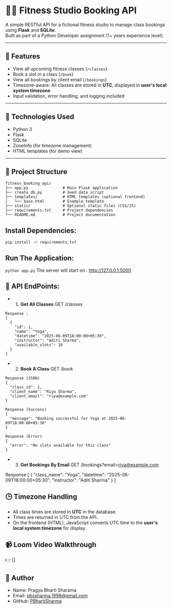 # 🏋️‍♀️ Fitness Studio Booking API

A simple RESTful API for a fictional fitness studio to manage class bookings using **Flask** and **SQLite**.  
Built as part of a Python Developer assignment (1+ years experience level).

---

## 📌 Features

- View all upcoming fitness classes (`/classes`)
- Book a slot in a class (`/book`)
- View all bookings by client email (`/bookings`)
- Timezone-aware: All classes are stored in **UTC**, displayed in **user's local system timezone**
- Input validation, error handling, and logging included

---

## 🚀 Technologies Used

- Python 3
- Flask
- SQLite
- ZoneInfo (for timezone management)
- HTML templates (for demo view)

---

## 📂 Project Structure

```text
fitness_booking_api/
├── app.py               # Main Flask application
├── create_db.py         # Seed data script
├── templates/           # HTML templates (optional frontend)
│   └── base.html        # Example template
├── static/              # Optional static files (CSS/JS)
├── requirements.txt     # Project dependencies
└── README.md            # Project documentation
```

## Install Dependencies:

```pip install -r requirements.txt```



## Run The Application:

```python app.py```
The server will start on : http://127.0.0.1:5000

## 🧪 API EndPoints:

- 1. **Get All Classes**
GET /classes

```text
Response : 
[
  {
    "id": 1,
    "name": "Yoga",
    "datetime": "2025-06-09T18:00:00+05:30",
    "instructor": "Aditi Sharma",
    "available_slots": 10
  }
]
```


- 2. **Book A Class**
GET /book

```text
Response (JSON)
{
  "class_id": 1,
  "client_name": "Riya Sharma",
  "client_email": "riya@example.com"
}
```

```text
Response (Success)
{
  "message": "Booking successful for Yoga at 2025-06-09T18:00:00+05:30"
}
```

```text
Response (Error)
{
  "error": "No slots available for this class"
}
```


- 3. **Get Bookings By Email**
GET /bookings?email=riya@example.com

Response
[
  {
    "class_name": "Yoga",
    "datetime": "2025-06-09T18:00:00+05:30",
    "instructor": "Aditi Sharma"
  }
]


## 🕒 Timezone Handling

- All class times are stored in **UTC** in the database.
- Times are returned in UTC from the API.
- On the frontend (HTML), JavaScript converts UTC time to the **user's local system timezone** for display.



## 📹 Loom Video Walkthrough

👉 []


## 📧 Author
- Name: Pragya Bharti Sharama
- Email: pbssharma.1998@gmail.com
- GitHub: [PBhartiSharma](https://github.com/PBhartiSharma)

